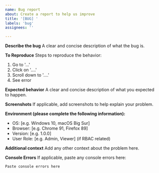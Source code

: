 ```yaml
---
name: Bug report
about: Create a report to help us improve
title: '[BUG] '
labels: 'bug'
assignees: ''

---
```


**Describe the bug**
A clear and concise description of what the bug is.

**To Reproduce**
Steps to reproduce the behavior:
1. Go to '...'
2. Click on '....'
3. Scroll down to '....'
4. See error

**Expected behavior**
A clear and concise description of what you expected to happen.

**Screenshots**
If applicable, add screenshots to help explain your problem.

**Environment (please complete the following information):**
 - OS: [e.g. Windows 10, macOS Big Sur]
 - Browser: [e.g. Chrome 91, Firefox 89]
 - Version: [e.g. 1.0.0]
 - User Role: [e.g. Admin, Viewer] (if RBAC related)

**Additional context**
Add any other context about the problem here.

**Console Errors**
If applicable, paste any console errors here:
```
Paste console errors here
```